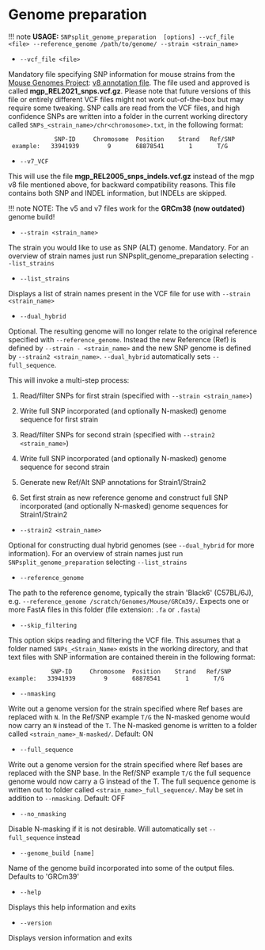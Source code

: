 # Genome preparation

!!! note
    **USAGE:** `SNPsplit_genome_preparation  [options] --vcf_file <file> --reference_genome /path/to/genome/ --strain <strain_name>`
    

- `--vcf_file <file>`

Mandatory file specifying SNP information for mouse strains from the [Mouse Genomes Project](https://www.mousegenomes.org/): [v8 annotation file](https://ftp.ebi.ac.uk/pub/databases/mousegenomes/REL-2112-v8-SNPs_Indels/). The file used and approved is called **mgp_REL2021_snps.vcf.gz**. Please note that future versions of this file or entirely different VCF files might not work out-of-the-box but may require some tweaking. SNP calls are read from the VCF files, and high confidence SNPs are written into  a folder in the current working directory called `SNPs_<strain_name>/chr<chromosome>.txt`, in the following format:

```             
             SNP-ID     Chromosome  Position    Strand   Ref/SNP
 example:   33941939        9       68878541       1       T/G
```

- `--v7_VCF`

This will use the file **mgp_REL2005_snps_indels.vcf.gz** instead of the mgp v8 file mentioned above, for backward compatibility reasons. This file contains both SNP and INDEL information, but INDELs are skipped. 

!!! note
    NOTE: The v5 and v7 files work for the **GRCm38 (now outdated)** genome build!

- `--strain <strain_name>`

The strain you would like to use as SNP (ALT) genome. Mandatory. For an overview of strain names just run SNPsplit_genome_preparation selecting `--list_strains`

- `--list_strains`

Displays a list of strain names present in the VCF file for use with `--strain <strain_name>`

- `--dual_hybrid`

Optional. The resulting genome will no longer relate to the original reference specified with `--reference_genome`. Instead the new Reference (Ref) is defined by `--strain - <strain_name>` and the new SNP genome is defined by `--strain2 <strain_name>`. `--dual_hybrid` automatically sets `--full_sequence`.

This will invoke a multi-step process:

   1) Read/filter SNPs for first strain (specified with `--strain <strain_name>`)

   2) Write full SNP incorporated (and optionally N-masked) genome sequence for first strain

   3) Read/filter SNPs for second strain (specified with `--strain2 <strain_name>`)

   4) Write full SNP incorporated (and optionally N-masked) genome sequence for second strain

   5) Generate new Ref/Alt SNP annotations for Strain1/Strain2

   6) Set first strain as new reference genome and construct full SNP incorporated (and optionally N-masked) genome sequences for Strain1/Strain2


- `--strain2 <strain_name>`

Optional for constructing dual hybrid genomes (see `--dual_hybrid` for more information). For an overview of strain names just run `SNPsplit_genome_preparation` selecting `--list_strains`

- `--reference_genome`

The path to the reference genome, typically the strain 'Black6' (C57BL/6J), e.g. `--reference_genome /scratch/Genomes/Mouse/GRCm39/`. Expects one or more FastA files in this folder (file extension: `.fa` or `.fasta`)

- `--skip_filtering`

This option skips reading and filtering the VCF file. This assumes that a folder named `SNPs_<Strain_Name>` exists in the working directory, and that text files with SNP information are contained therein in the following format:

```
            SNP-ID     Chromosome  Position    Strand   Ref/SNP
example:   33941939        9       68878541       1       T/G
```

- `--nmasking`

Write out a genome version for the strain specified where Ref bases are replaced with `N`. In the Ref/SNP example `T/G` the N-masked genome would now carry an `N` instead of the `T`. The N-masked genome is written to a folder called  `<strain_name>_N-masked/`. Default: ON

- `--full_sequence`

Write out a genome version for the strain specified where Ref bases are replaced with the SNP base. In the Ref/SNP example `T/G` the full sequence genome would now carry a G instead of the T. The full sequence genome is written out to folder called `<strain_name>_full_sequence/`. May be set in addition to `--nmasking`. Default: OFF

- `--no_nmasking`

Disable N-masking if it is not desirable. Will automatically set `--full_sequence` instead

- `--genome_build [name]`

Name of the genome build incorporated into some of the output files. Defaults to 'GRCm39'

- `--help`

Displays this help information and exits

- `--version`

Displays version information and exits